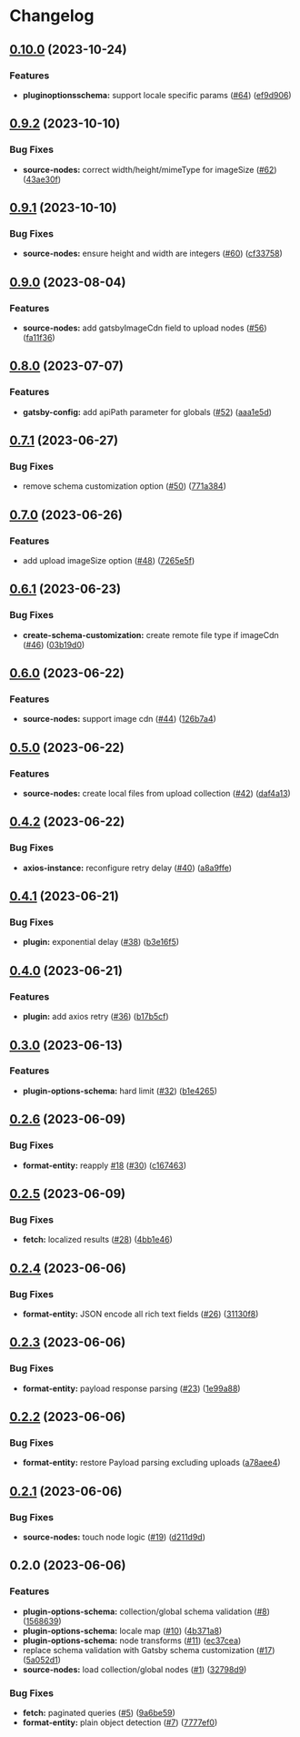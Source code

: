 # Changelog

## [0.10.0](https://github.com/thompsonsj/gatbsy-source-payload-cms/compare/v0.9.2...v0.10.0) (2023-10-24)


### Features

* **pluginoptionsschema:** support locale specific params ([#64](https://github.com/thompsonsj/gatbsy-source-payload-cms/issues/64)) ([ef9d906](https://github.com/thompsonsj/gatbsy-source-payload-cms/commit/ef9d906b607101b42b59e35a3f0b41c88a221838))

## [0.9.2](https://github.com/thompsonsj/gatbsy-source-payload-cms/compare/v0.9.1...v0.9.2) (2023-10-10)


### Bug Fixes

* **source-nodes:** correct width/height/mimeType for imageSize ([#62](https://github.com/thompsonsj/gatbsy-source-payload-cms/issues/62)) ([43ae30f](https://github.com/thompsonsj/gatbsy-source-payload-cms/commit/43ae30feceb22aaaa214107067aac78ab8baee3e))

## [0.9.1](https://github.com/thompsonsj/gatbsy-source-payload-cms/compare/v0.9.0...v0.9.1) (2023-10-10)


### Bug Fixes

* **source-nodes:** ensure height and width are integers ([#60](https://github.com/thompsonsj/gatbsy-source-payload-cms/issues/60)) ([cf33758](https://github.com/thompsonsj/gatbsy-source-payload-cms/commit/cf33758ef26e3745596d3f6495784e3a61814f1e))

## [0.9.0](https://github.com/thompsonsj/gatbsy-source-payload-cms/compare/v0.8.0...v0.9.0) (2023-08-04)


### Features

* **source-nodes:** add gatsbyImageCdn field to upload nodes ([#56](https://github.com/thompsonsj/gatbsy-source-payload-cms/issues/56)) ([fa11f36](https://github.com/thompsonsj/gatbsy-source-payload-cms/commit/fa11f36a888fcc6e5c6f061320b9654a2ed31b0a))

## [0.8.0](https://github.com/thompsonsj/gatbsy-source-payload-cms/compare/v0.7.1...v0.8.0) (2023-07-07)


### Features

* **gatsby-config:** add apiPath parameter for globals ([#52](https://github.com/thompsonsj/gatbsy-source-payload-cms/issues/52)) ([aaa1e5d](https://github.com/thompsonsj/gatbsy-source-payload-cms/commit/aaa1e5d4ad2f6a0e89efd9921cdd6b6a7e577099))

## [0.7.1](https://github.com/thompsonsj/gatbsy-source-payload-cms/compare/v0.7.0...v0.7.1) (2023-06-27)


### Bug Fixes

* remove schema customization option ([#50](https://github.com/thompsonsj/gatbsy-source-payload-cms/issues/50)) ([771a384](https://github.com/thompsonsj/gatbsy-source-payload-cms/commit/771a3840ef1d9f49be0b10524e626b0ccd751d59))

## [0.7.0](https://github.com/thompsonsj/gatbsy-source-payload-cms/compare/v0.6.1...v0.7.0) (2023-06-26)


### Features

* add upload imageSize option ([#48](https://github.com/thompsonsj/gatbsy-source-payload-cms/issues/48)) ([7265e5f](https://github.com/thompsonsj/gatbsy-source-payload-cms/commit/7265e5f01e59fd99d0e8d664b4173923dd9eea1b))

## [0.6.1](https://github.com/thompsonsj/gatbsy-source-payload-cms/compare/v0.6.0...v0.6.1) (2023-06-23)


### Bug Fixes

* **create-schema-customization:** create remote file type if imageCdn ([#46](https://github.com/thompsonsj/gatbsy-source-payload-cms/issues/46)) ([03b19d0](https://github.com/thompsonsj/gatbsy-source-payload-cms/commit/03b19d0f45cc8352020fc8e70c2cdb6e8235a365))

## [0.6.0](https://github.com/thompsonsj/gatbsy-source-payload-cms/compare/v0.5.0...v0.6.0) (2023-06-22)


### Features

* **source-nodes:** support image cdn ([#44](https://github.com/thompsonsj/gatbsy-source-payload-cms/issues/44)) ([126b7a4](https://github.com/thompsonsj/gatbsy-source-payload-cms/commit/126b7a4db6161f4b2a08cdf497e3b2c3477d927a))

## [0.5.0](https://github.com/thompsonsj/gatbsy-source-payload-cms/compare/v0.4.2...v0.5.0) (2023-06-22)


### Features

* **source-nodes:** create local files from upload collection ([#42](https://github.com/thompsonsj/gatbsy-source-payload-cms/issues/42)) ([daf4a13](https://github.com/thompsonsj/gatbsy-source-payload-cms/commit/daf4a133443121b4ddc204b6c00a0c0b9b4cb55c))

## [0.4.2](https://github.com/thompsonsj/gatbsy-source-payload-cms/compare/v0.4.1...v0.4.2) (2023-06-22)


### Bug Fixes

* **axios-instance:** reconfigure retry delay ([#40](https://github.com/thompsonsj/gatbsy-source-payload-cms/issues/40)) ([a8a9ffe](https://github.com/thompsonsj/gatbsy-source-payload-cms/commit/a8a9ffed5b972459c9d5b435a952f176a18e0445))

## [0.4.1](https://github.com/thompsonsj/gatbsy-source-payload-cms/compare/v0.4.0...v0.4.1) (2023-06-21)


### Bug Fixes

* **plugin:** exponential delay ([#38](https://github.com/thompsonsj/gatbsy-source-payload-cms/issues/38)) ([b3e16f5](https://github.com/thompsonsj/gatbsy-source-payload-cms/commit/b3e16f5cc38e7cab2fcdd51c352e49e641a52df1))

## [0.4.0](https://github.com/thompsonsj/gatbsy-source-payload-cms/compare/v0.3.0...v0.4.0) (2023-06-21)


### Features

* **plugin:** add axios retry ([#36](https://github.com/thompsonsj/gatbsy-source-payload-cms/issues/36)) ([b17b5cf](https://github.com/thompsonsj/gatbsy-source-payload-cms/commit/b17b5cf94193610764e36bc40a33c54ece4e215a))

## [0.3.0](https://github.com/thompsonsj/gatbsy-source-payload-cms/compare/v0.2.6...v0.3.0) (2023-06-13)


### Features

* **plugin-options-schema:** hard limit ([#32](https://github.com/thompsonsj/gatbsy-source-payload-cms/issues/32)) ([b1e4265](https://github.com/thompsonsj/gatbsy-source-payload-cms/commit/b1e42658c3addc4e4f25059a252cbd8d2e01c7bf))

## [0.2.6](https://github.com/thompsonsj/gatbsy-source-payload-cms/compare/v0.2.5...v0.2.6) (2023-06-09)


### Bug Fixes

* **format-entity:** reapply [#18](https://github.com/thompsonsj/gatbsy-source-payload-cms/issues/18) ([#30](https://github.com/thompsonsj/gatbsy-source-payload-cms/issues/30)) ([c167463](https://github.com/thompsonsj/gatbsy-source-payload-cms/commit/c16746384d3bdd6e195be440f9c8f9990f2425a8))

## [0.2.5](https://github.com/thompsonsj/gatbsy-source-payload-cms/compare/v0.2.4...v0.2.5) (2023-06-09)


### Bug Fixes

* **fetch:** localized results ([#28](https://github.com/thompsonsj/gatbsy-source-payload-cms/issues/28)) ([4bb1e46](https://github.com/thompsonsj/gatbsy-source-payload-cms/commit/4bb1e46b391d322f0d45aca5449057bc2940442f))

## [0.2.4](https://github.com/thompsonsj/gatbsy-source-payload-cms/compare/v0.2.3...v0.2.4) (2023-06-06)


### Bug Fixes

* **format-entity:** JSON encode all rich text fields ([#26](https://github.com/thompsonsj/gatbsy-source-payload-cms/issues/26)) ([31130f8](https://github.com/thompsonsj/gatbsy-source-payload-cms/commit/31130f81ee1824907c1d85d0d1375ab74160fd52))

## [0.2.3](https://github.com/thompsonsj/gatbsy-source-payload-cms/compare/v0.2.2...v0.2.3) (2023-06-06)


### Bug Fixes

* **format-entity:** payload response parsing ([#23](https://github.com/thompsonsj/gatbsy-source-payload-cms/issues/23)) ([1e99a88](https://github.com/thompsonsj/gatbsy-source-payload-cms/commit/1e99a88c492782e5caf2d4669b826a54baddeb41))

## [0.2.2](https://github.com/thompsonsj/gatbsy-source-payload-cms/compare/v0.2.1...v0.2.2) (2023-06-06)


### Bug Fixes

* **format-entity:** restore Payload parsing excluding uploads ([a78aee4](https://github.com/thompsonsj/gatbsy-source-payload-cms/commit/a78aee4668b1c8a0a8aebabf265f92b38241f61b))

## [0.2.1](https://github.com/thompsonsj/gatbsy-source-payload-cms/compare/v0.2.0...v0.2.1) (2023-06-06)


### Bug Fixes

* **source-nodes:** touch node logic ([#19](https://github.com/thompsonsj/gatbsy-source-payload-cms/issues/19)) ([d211d9d](https://github.com/thompsonsj/gatbsy-source-payload-cms/commit/d211d9dd534314868dcc62c609c1805dd3d92b69))

## 0.2.0 (2023-06-06)


### Features

* **plugin-options-schema:** collection/global schema validation ([#8](https://github.com/thompsonsj/gatbsy-source-payload-cms/issues/8)) ([1568639](https://github.com/thompsonsj/gatbsy-source-payload-cms/commit/1568639aceb7f33cd13857328d6b86ae6fa6a2fe))
* **plugin-options-schema:** locale map ([#10](https://github.com/thompsonsj/gatbsy-source-payload-cms/issues/10)) ([4b371a8](https://github.com/thompsonsj/gatbsy-source-payload-cms/commit/4b371a845df77d5bd1a2678240a7ad1b7d0f850a))
* **plugin-options-schema:** node transforms ([#11](https://github.com/thompsonsj/gatbsy-source-payload-cms/issues/11)) ([ec37cea](https://github.com/thompsonsj/gatbsy-source-payload-cms/commit/ec37cea753824bd24ae2e6b5dcd790eaa4d48c48))
* replace schema validation with Gatsby schema customization ([#17](https://github.com/thompsonsj/gatbsy-source-payload-cms/issues/17)) ([5a052d1](https://github.com/thompsonsj/gatbsy-source-payload-cms/commit/5a052d1e9128c910de654fe3f5a6e7ffaea9fa12))
* **source-nodes:** load collection/global nodes ([#1](https://github.com/thompsonsj/gatbsy-source-payload-cms/issues/1)) ([32798d9](https://github.com/thompsonsj/gatbsy-source-payload-cms/commit/32798d9066ea6fb05e9c9d5f0283dd708bb5682f))


### Bug Fixes

* **fetch:** paginated queries ([#5](https://github.com/thompsonsj/gatbsy-source-payload-cms/issues/5)) ([9a6be59](https://github.com/thompsonsj/gatbsy-source-payload-cms/commit/9a6be5918ba4d0f6e1aeba3bd033fb9d04241f3d))
* **format-entity:** plain object detection ([#7](https://github.com/thompsonsj/gatbsy-source-payload-cms/issues/7)) ([7777ef0](https://github.com/thompsonsj/gatbsy-source-payload-cms/commit/7777ef067e85fef6cab8e6591283c78e7f40a404))
